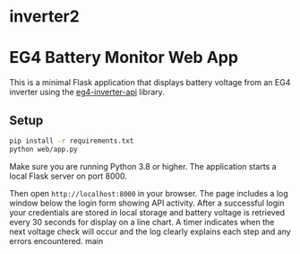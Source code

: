 # inverter2
# EG4 Battery Monitor Web App

This is a minimal Flask application that displays battery voltage from an EG4 inverter using the [eg4-inverter-api](https://pypi.org/project/eg4-inverter-api/) library.

## Setup

```bash
pip install -r requirements.txt
python web/app.py
```

Make sure you are running Python 3.8 or higher. The application starts a local
Flask server on port 8000.







Then open `http://localhost:8000` in your browser. The page includes a log window below the login form showing API activity. After a successful login your credentials are stored in local storage and battery voltage is retrieved every 30 seconds for display on a line chart. A timer indicates when the next voltage check will occur and the log clearly explains each step and any errors encountered.
main



